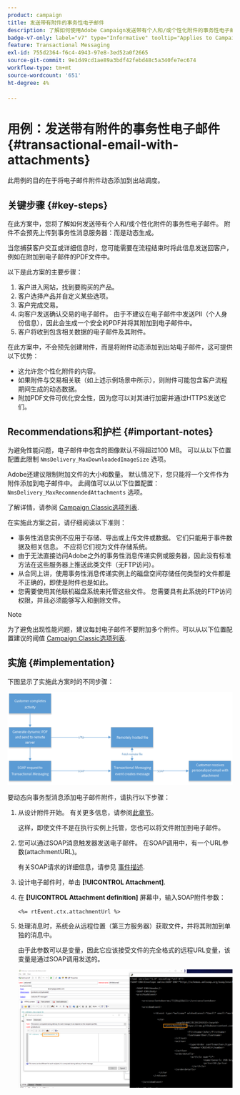 ```yaml
---
product: campaign
title: 发送带有附件的事务性电子邮件
description: 了解如何使用Adobe Campaign发送带有个人和/或个性化附件的事务性电子邮件
badge-v7-only: label="v7" type="Informative" tooltip="Applies to Campaign Classic v7 only"
feature: Transactional Messaging
exl-id: 755d2364-f6c4-4943-97e8-3ed52a0f2665
source-git-commit: 9e1d49cd1ae89a3bdf42febd48c5a340fe7ec674
workflow-type: tm+mt
source-wordcount: '651'
ht-degree: 4%

---
```


# 用例：发送带有附件的事务性电子邮件 {#transactional-email-with-attachments}



此用例的目的在于将电子邮件附件动态添加到出站调度。

## 关键步骤 {#key-steps}

在此方案中，您将了解如何发送带有个人和/或个性化附件的事务性电子邮件。 附件不会预先上传到事务性消息服务器：而是动态生成。

当您捕获客户交互或详细信息时，您可能需要在流程结束时将此信息发送回客户，例如在附加到电子邮件的PDF文件中。

以下是此方案的主要步骤：

1. 客户进入网站，找到要购买的产品。
1. 客户选择产品并自定义某些选项。
1. 客户完成交易。
1. 向客户发送确认交易的电子邮件。 由于不建议在电子邮件中发送PII（个人身份信息），因此会生成一个安全的PDF并将其附加到电子邮件中。
1. 客户将收到包含相关数据的电子邮件及其附件。

在此方案中，不会预先创建附件，而是将附件动态添加到出站电子邮件，这可提供以下优势：

* 这允许您个性化附件的内容。
* 如果附件与交易相关联（如上述示例场景中所示），则附件可能包含客户流程期间生成的动态数据。
* 附加PDF文件可优化安全性，因为您可以对其进行加密并通过HTTPS发送它们。

## Recommendations和护栏 {#important-notes}

为避免性能问题，电子邮件中包含的图像默认不得超过100 MB。 可以从以下位置配置此限制 `NmsDelivery_MaxDownloadedImageSize` 选项。

Adobe还建议限制附加文件的大小和数量。 默认情况下，您只能将一个文件作为附件添加到电子邮件中。 此阈值可以从以下位置配置： `NmsDelivery_MaxRecommendedAttachments` 选项。

了解详情，请参阅 [Campaign Classic选项列表](../../installation/using/configuring-campaign-options.md#delivery).

在实施此方案之前，请仔细阅读以下准则：

* 事务性消息实例不应用于存储、导出或上传文件或数据。 它们只能用于事件数据及相关信息。 不应将它们视为文件存储系统。
* 由于无法直接访问Adobe之外的事务性消息传递实例或服务器，因此没有标准方法在这些服务器上推送此类文件（无FTP访问）。
* 从合同上讲，使用事务性消息传递实例上的磁盘空间存储任何类型的文件都是不正确的，即使是附件也是如此。
* 您需要使用其他联机磁盘系统来托管这些文件。 您需要具有此系统的FTP访问权限，并且必须能够写入和删除文件。

>[!NOTE]
>
>为了避免出现性能问题，建议每封电子邮件不要附加多个附件。可以从以下位置配置建议的阈值 [Campaign Classic选项列表](../../installation/using/configuring-campaign-options.md#delivery).

## 实施 {#implementation}

下图显示了实施此方案时的不同步骤：

![](assets/message-center-uc1.png)

要动态向事务型消息添加电子邮件附件，请执行以下步骤：

1. 从设计附件开始。 有关更多信息，请参阅[此章节](../../delivery/using/attaching-files.md#attach-a-personalized-file)。

   这样，即使文件不是在执行实例上托管，您也可以将文件附加到电子邮件。

1. 您可以通过SOAP消息触发器发送电子邮件。 在SOAP调用中，有一个URL参数(attachmentURL)。

   有关SOAP请求的详细信息，请参见 [事件描述](../../message-center/using/event-description.md).

1. 设计电子邮件时，单击 **[!UICONTROL Attachment]**.

1. 在 **[!UICONTROL Attachment definition]** 屏幕中，输入SOAP附件参数：

   ```
   <%= rtEvent.ctx.attachmentUrl %>
   ```

1. 处理消息时，系统会从远程位置（第三方服务器）获取文件，并将其附加到单独的消息中。

   由于此参数可以是变量，因此它应该接受文件的完全格式的远程URL变量，该变量是通过SOAP调用发送的。

   ![](assets/message-center-uc2.png)
